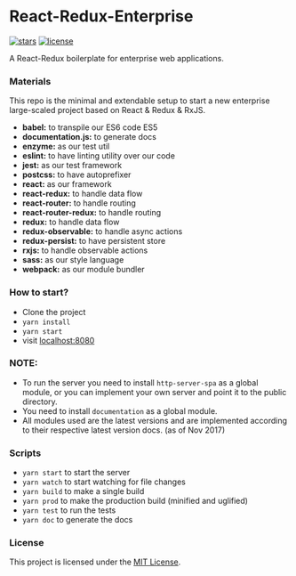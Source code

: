 # React-Redux-Enterprise

[![stars](https://img.shields.io/github/stars/Amin52J/React-Redux-Enterprise.svg?style=for-the-badge)](https://github.com/Amin52J/React-Redux-Enterprise/stargazers)
[![license](https://img.shields.io/github/license/Amin52J/React-Redux-Enterprise.svg?style=for-the-badge)](https://github.com/Amin52J/React-Redux-Enterprise/blob/master/LICENSE)

A React-Redux boilerplate for enterprise web applications.

### Materials

This repo is the minimal and extendable setup to start a new enterprise large-scaled project based on React & Redux & RxJS.

* **babel:** to transpile our ES6 code ES5
* **documentation.js:** to generate docs
* **enzyme:** as our test util
* **eslint:** to have linting utility over our code
* **jest:** as our test framework
* **postcss:** to have autoprefixer
* **react:** as our framework
* **react-redux:** to handle data flow
* **react-router:** to handle routing
* **react-router-redux:** to handle routing
* **redux:** to handle data flow
* **redux-observable:** to handle async actions
* **redux-persist:** to have persistent store
* **rxjs:** to handle observable actions
* **sass:** as our style language
* **webpack:** as our module bundler

### How to start?

* Clone the project
* `yarn install`
* `yarn start`
* visit [localhost:8080](http://127.0.0.1:8080)

### NOTE:

* To run the server you need to install `http-server-spa` as a global module, or you can implement your own server and point it to the public directory.
* You need to install `documentation` as a global module.
* All modules used are the latest versions and are implemented according to their respective latest version docs. (as of Nov 2017) 

### Scripts

* `yarn start` to start the server
* `yarn watch` to start watching for file changes
* `yarn build` to make a single build
* `yarn prod` to make the production build (minified and uglified)
* `yarn test` to run the tests
* `yarn doc` to generate the docs

### License

This project is licensed under the [MIT License](https://github.com/Amin52J/React-Redux-Enterprise/blob/master/LICENSE).
